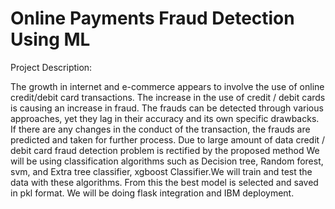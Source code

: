 # Online Payments Fraud Detection Using ML
Project Description:

The growth in internet and e-commerce appears to involve the use of online credit/debit card transactions. The increase in the use of credit / debit cards is causing an increase in fraud. The frauds can be detected through various approaches, yet they lag in their accuracy and its own specific drawbacks. If there are any changes in the conduct of the transaction, the frauds are predicted and taken for further process. Due to large amount of data credit / debit card fraud detection problem is rectified by the proposed method
We will be using classification algorithms such as Decision tree, Random forest, svm, and Extra tree classifier, xgboost Classifier.We will train and test the data with these algorithms. From this the best model is selected and saved in pkl format. We will be doing flask integration and IBM deployment.


